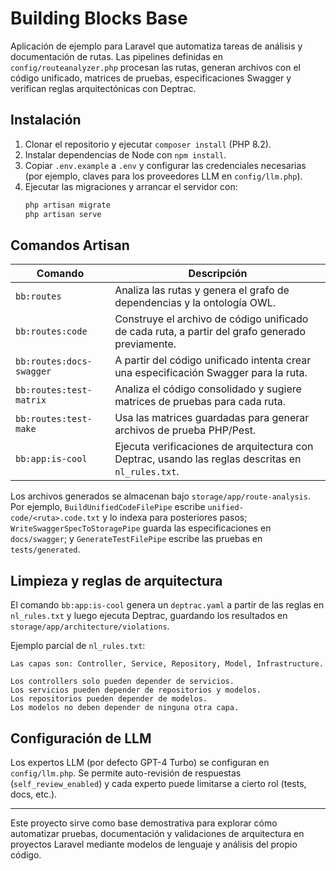 # Building Blocks Base

Aplicación de ejemplo para Laravel que automatiza tareas de análisis y documentación de rutas.
Las pipelines definidas en `config/routeanalyzer.php` procesan las rutas,
generan archivos con el código unificado, matrices de pruebas, especificaciones Swagger
y verifican reglas arquitectónicas con Deptrac.

## Instalación
1. Clonar el repositorio y ejecutar `composer install` (PHP 8.2).
2. Instalar dependencias de Node con `npm install`.
3. Copiar `.env.example` a `.env` y configurar las credenciales necesarias (por ejemplo, claves para los proveedores LLM en `config/llm.php`).
4. Ejecutar las migraciones y arrancar el servidor con:
   ```bash
   php artisan migrate
   php artisan serve
   ```

## Comandos Artisan

| Comando | Descripción |
| ------- | ----------- |
| `bb:routes` | Analiza las rutas y genera el grafo de dependencias y la ontología OWL. |
| `bb:routes:code` | Construye el archivo de código unificado de cada ruta, a partir del grafo generado previamente. |
| `bb:routes:docs-swagger` | A partir del código unificado intenta crear una especificación Swagger para la ruta. |
| `bb:routes:test-matrix` | Analiza el código consolidado y sugiere matrices de pruebas para cada ruta. |
| `bb:routes:test-make` | Usa las matrices guardadas para generar archivos de prueba PHP/Pest. |
| `bb:app:is-cool` | Ejecuta verificaciones de arquitectura con Deptrac, usando las reglas descritas en `nl_rules.txt`. |

Los archivos generados se almacenan bajo `storage/app/route-analysis`. Por ejemplo,
`BuildUnifiedCodeFilePipe` escribe `unified-code/<ruta>.code.txt` y lo indexa para posteriores pasos;
`WriteSwaggerSpecToStoragePipe` guarda las especificaciones en `docs/swagger`; y
`GenerateTestFilePipe` escribe las pruebas en `tests/generated`.

## Limpieza y reglas de arquitectura

El comando `bb:app:is-cool` genera un `deptrac.yaml` a partir de las reglas en `nl_rules.txt` y luego ejecuta Deptrac,
guardando los resultados en `storage/app/architecture/violations`.

Ejemplo parcial de `nl_rules.txt`:

```
Las capas son: Controller, Service, Repository, Model, Infrastructure.

Los controllers solo pueden depender de servicios.
Los servicios pueden depender de repositorios y modelos.
Los repositorios pueden depender de modelos.
Los modelos no deben depender de ninguna otra capa.
```

## Configuración de LLM

Los expertos LLM (por defecto GPT-4 Turbo) se configuran en `config/llm.php`.
Se permite auto-revisión de respuestas (`self_review_enabled`) y cada experto puede
limitarse a cierto rol (tests, docs, etc.).

---

Este proyecto sirve como base demostrativa para explorar cómo automatizar
pruebas, documentación y validaciones de arquitectura en proyectos Laravel
mediante modelos de lenguaje y análisis del propio código.
